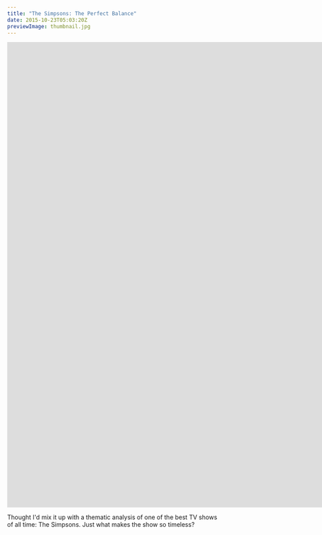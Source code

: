 ```yaml
---
title: "The Simpsons: The Perfect Balance"
date: 2015-10-23T05:03:20Z
previewImage: thumbnail.jpg
---
```


<iframe width="1920" height="1080" src="https://www.youtube.com/embed/5qcLLcuEzec" frameborder="0" allow="accelerometer; autoplay; clipboard-write; encrypted-media; gyroscope; picture-in-picture" allowfullscreen></iframe>

Thought I'd mix it up with a thematic analysis of one of the best TV shows of all time: The Simpsons. Just what makes the show so timeless?
